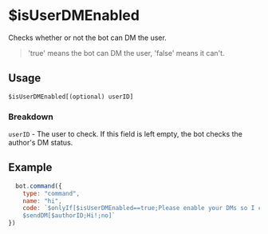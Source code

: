 # $isUserDMEnabled
Checks whether or not the bot can DM the user.
> 'true' means the bot can DM the user, 'false' means it can't.

## Usage
```
$isUserDMEnabled[(optional) userID]
```

### Breakdown
`userID` - The user to check. If this field is left empty, the bot checks the author's DM status.

## Example
```js
  bot.command({
    type: "command", 
    name: "hi", 
    code: `$onlyIf[$isUserDMEnabled==true;Please enable your DMs so I can send the message.]
    $sendDM[$authorID;Hi!;no]`
})
```
